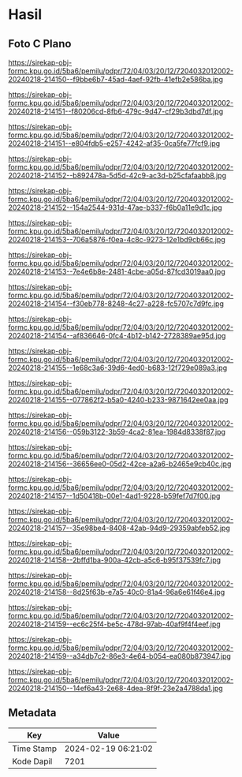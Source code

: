 # Hasil

## Foto C Plano

https://sirekap-obj-formc.kpu.go.id/5ba6/pemilu/pdpr/72/04/03/20/12/7204032012002-20240218-214150--f9bbe6b7-45ad-4aef-92fb-41efb2e586ba.jpg

https://sirekap-obj-formc.kpu.go.id/5ba6/pemilu/pdpr/72/04/03/20/12/7204032012002-20240218-214151--f80206cd-8fb6-479c-9d47-cf29b3dbd7df.jpg

https://sirekap-obj-formc.kpu.go.id/5ba6/pemilu/pdpr/72/04/03/20/12/7204032012002-20240218-214151--e804fdb5-e257-4242-af35-0ca5fe77fcf9.jpg

https://sirekap-obj-formc.kpu.go.id/5ba6/pemilu/pdpr/72/04/03/20/12/7204032012002-20240218-214152--b892478a-5d5d-42c9-ac3d-b25cfafaabb8.jpg

https://sirekap-obj-formc.kpu.go.id/5ba6/pemilu/pdpr/72/04/03/20/12/7204032012002-20240218-214152--154a2544-931d-47ae-b337-f6b0a11e9d1c.jpg

https://sirekap-obj-formc.kpu.go.id/5ba6/pemilu/pdpr/72/04/03/20/12/7204032012002-20240218-214153--706a5876-f0ea-4c8c-9273-12e1bd9cb66c.jpg

https://sirekap-obj-formc.kpu.go.id/5ba6/pemilu/pdpr/72/04/03/20/12/7204032012002-20240218-214153--7e4e6b8e-2481-4cbe-a05d-87fcd3019aa0.jpg

https://sirekap-obj-formc.kpu.go.id/5ba6/pemilu/pdpr/72/04/03/20/12/7204032012002-20240218-214154--f30eb778-8248-4c27-a228-fc5707c7d9fc.jpg

https://sirekap-obj-formc.kpu.go.id/5ba6/pemilu/pdpr/72/04/03/20/12/7204032012002-20240218-214154--af836646-0fc4-4b12-b142-2728389ae95d.jpg

https://sirekap-obj-formc.kpu.go.id/5ba6/pemilu/pdpr/72/04/03/20/12/7204032012002-20240218-214155--1e68c3a6-39d6-4ed0-b683-12f729e089a3.jpg

https://sirekap-obj-formc.kpu.go.id/5ba6/pemilu/pdpr/72/04/03/20/12/7204032012002-20240218-214155--077862f2-b5a0-4240-b233-9871642ee0aa.jpg

https://sirekap-obj-formc.kpu.go.id/5ba6/pemilu/pdpr/72/04/03/20/12/7204032012002-20240218-214156--059b3122-3b59-4ca2-81ea-1984d8338f87.jpg

https://sirekap-obj-formc.kpu.go.id/5ba6/pemilu/pdpr/72/04/03/20/12/7204032012002-20240218-214156--36656ee0-05d2-42ce-a2a6-b2465e9cb40c.jpg

https://sirekap-obj-formc.kpu.go.id/5ba6/pemilu/pdpr/72/04/03/20/12/7204032012002-20240218-214157--1d50418b-00e1-4ad1-9228-b59fef7d7f00.jpg

https://sirekap-obj-formc.kpu.go.id/5ba6/pemilu/pdpr/72/04/03/20/12/7204032012002-20240218-214157--35e98be4-8408-42ab-94d9-29359abfeb52.jpg

https://sirekap-obj-formc.kpu.go.id/5ba6/pemilu/pdpr/72/04/03/20/12/7204032012002-20240218-214158--2bffd1ba-900a-42cb-a5c6-b95f37539fc7.jpg

https://sirekap-obj-formc.kpu.go.id/5ba6/pemilu/pdpr/72/04/03/20/12/7204032012002-20240218-214158--8d25f63b-e7a5-40c0-81a4-96a6e61f46e4.jpg

https://sirekap-obj-formc.kpu.go.id/5ba6/pemilu/pdpr/72/04/03/20/12/7204032012002-20240218-214159--ec6c25f4-be5c-478d-97ab-40af9f4f4eef.jpg

https://sirekap-obj-formc.kpu.go.id/5ba6/pemilu/pdpr/72/04/03/20/12/7204032012002-20240218-214159--a34db7c2-86e3-4e64-b054-ea080b873947.jpg

https://sirekap-obj-formc.kpu.go.id/5ba6/pemilu/pdpr/72/04/03/20/12/7204032012002-20240218-214150--14ef6a43-2e68-4dea-8f9f-23e2a4788da1.jpg


## Metadata

| Key        | Value               |
| ---------- | ------------------- |
| Time Stamp | 2024-02-19 06:21:02 |
| Kode Dapil | 7201                |



